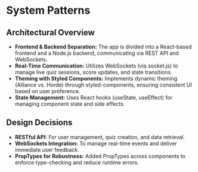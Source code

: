 # System Patterns

## Architectural Overview
- **Frontend & Backend Separation:** The app is divided into a React-based frontend and a Node.js backend, communicating via REST API and WebSockets.
- **Real-Time Communication:** Utilizes WebSockets (via socket.js) to manage live quiz sessions, score updates, and state transitions.
- **Theming with Styled Components:** Implements dynamic theming (Alliance vs. Horde) through styled-components, ensuring consistent UI based on user preference.
- **State Management:** Uses React hooks (useState, useEffect) for managing component state and side effects.

## Design Decisions
- **RESTful API:** For user management, quiz creation, and data retrieval.
- **WebSockets Integration:** To manage real-time events and deliver immediate user feedback.
- **PropTypes for Robustness:** Added PropTypes across components to enforce type-checking and reduce runtime errors.
